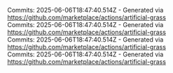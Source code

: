 Commits: 2025-06-06T18:47:40.514Z - Generated via https://github.com/marketplace/actions/artificial-grass
<br>
Commits: 2025-06-06T18:47:40.514Z - Generated via https://github.com/marketplace/actions/artificial-grass
<br>
Commits: 2025-06-06T18:47:40.514Z - Generated via https://github.com/marketplace/actions/artificial-grass
<br>
Commits: 2025-06-06T18:47:40.514Z - Generated via https://github.com/marketplace/actions/artificial-grass
<br>
